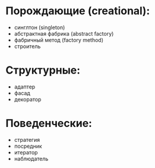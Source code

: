 # Порождающие (creational):
- синглтон (singleton)
- абстрактная фабрика (abstract factory)
- фабричный метод (factory method)
- строитель

# Структурные:
- адаптер
- фасад
- декоратор

# Поведенческие:
- стратегия
- посредник
- итератор
- наблюдатель
